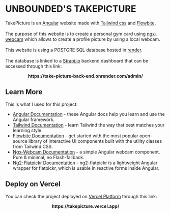 # UNBOUNDED'S TAKEPICTURE

TakePicture is an [Angular](https://angular.io/) website made with [Tailwind css](https://tailwindcss.com/) and [Flowbite](https://flowbite.com/).
<br /><br />
The purpose of this website is to create a personal gym card using [ngx-webcam](https://www.npmjs.com/package/ngx-webcam) which allows to create a profile picture by using a local webcam.
<br /><br />
This website is using a POSTGRE SQL database hosted in [render](https://render.com/).
<br /><br />
The database is linked to a [Strapi.io](https://strapi.io/) backend dashboard that can be accessed through this link:
<p align="center">
  <b>https://take-picture-back-end.onrender.com/admin/</b>
</p>

## Learn More

This is what I used for this project:

- [Angular Documentation](https://angular.io/docs) - these Angular docs help you learn and use the Angular framework.
- [Tailwind Documentation](https://v2.tailwindcss.com/docs) - learn Tailwind the way that best matches your learning style.
- [Flowbite Documentation](https://flowbite.com/docs/getting-started/introduction/) - get started with the most popular open-source library of interactive UI components built with the utility classes from Tailwind CSS.
- [Ngx-Webcam Documentation](https://www.npmjs.com/package/ngx-webcam) - a simple Angular webcam component. Pure & minimal, no Flash-fallback.
- [Ng2-Flatpickr Documentation](https://www.npmjs.com/package/ng2-flatpickr) - ng2-flatpickr is a lightweight Angular wrapper for flatpickr, which is usable in reactive forms inside Angular.

## Deploy on Vercel

You can check the project deployed on [Vercel Platform](https://vercel.com/new?utm_medium=default-template&filter=next.js&utm_source=create-next-app&utm_campaign=create-next-app-readme) through this link:
<p align="center">
  <b>https://takepicture.vercel.app/</b>
</p>
